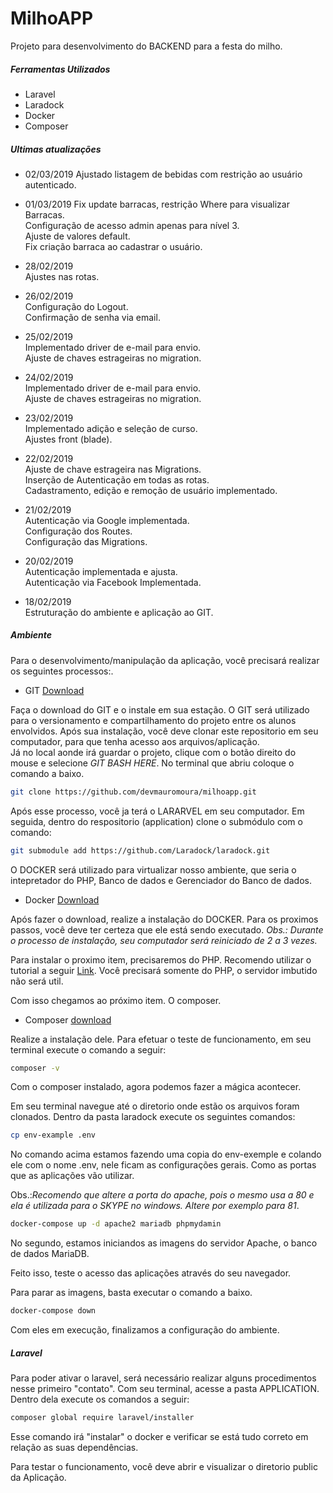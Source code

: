 # MilhoAPP
Projeto para desenvolvimento do BACKEND para a festa do milho. 

##### Ferramentas Utilizados
- Laravel
- Laradock
- Docker
- Composer

##### Ultimas atualizações


- 02/03/2019 
Ajustado listagem de bebidas com restrição ao usuário autenticado.

- 01/03/2019 
Fix update barracas, restrição Where para visualizar Barracas.</br>
Configuração de acesso admin apenas para nível 3.</br> 
Ajuste de valores default.</br>
Fix criação barraca ao cadastrar o usuário.</br>

- 28/02/2019  
Ajustes nas rotas.

- 26/02/2019  
Configuração do Logout.</br>
Confirmação de senha via email.</br>

- 25/02/2019  
Implementado driver de e-mail para envio.</br>
Ajuste de chaves estrageiras no migration.</br>

- 24/02/2019  
Implementado driver de e-mail para envio.</br>
Ajuste de chaves estrageiras no migration.</br>

- 23/02/2019  
Implementado adição e seleção de curso.</br>
Ajustes front (blade).</br>

- 22/02/2019  
Ajuste de chave estrageira nas Migrations.</br>
Inserção de Autenticação em todas as rotas.</br>
Cadastramento, edição e remoção de usuário implementado.

- 21/02/2019  
Autenticação via Google implementada.</br>
Configuração dos Routes.</br>
Configuração das Migrations.

- 20/02/2019  
Autenticação implementada e ajusta.</br>
Autenticação via Facebook Implementada.


- 18/02/2019  
Estruturação do ambiente e aplicação ao GIT. 


##### Ambiente

Para o desenvolvimento/manipulação da aplicação, você precisará realizar os seguintes processos:.

- GIT [Download](https://git-scm.com/downloads)


Faça o download do GIT e o instale em sua estação. O GIT será utilizado para o versionamento e compartilhamento do projeto entre os alunos envolvidos. 
Após sua instalação, você deve clonar este repositorio em seu computador, para que tenha acesso aos arquivos/aplicação.  
Já no local aonde irá guardar o projeto, clique com o botão direito do mouse e selecione *GIT BASH HERE*. No terminal que abriu coloque o comando a baixo.
```sh
git clone https://github.com/devmauromoura/milhoapp.git
```

Após esse processo, você ja terá o LARARVEL em seu computador. Em seguida, dentro do respositorio (application) clone o submódulo com o comando:
```sh
git submodule add https://github.com/Laradock/laradock.git
```

 O DOCKER será utilizado para virtualizar nosso ambiente,  que seria o intepretador do PHP, Banco de dados e Gerenciador do Banco de dados.  
- Docker [Download](https://www.docker.com/get-started)

Após fazer o download, realize a instalação do DOCKER. Para os proximos passos, você deve ter certeza que ele está sendo executado.  *Obs.: Durante o processo de instalação, seu computador será reiniciado de 2 a 3 vezes.*


Para instalar o proximo item, precisaremos do PHP.  Recomendo utilizar o tutorial a seguir [Link](https://blog.schoolofnet.com/como-instalar-o-php-no-windows-do-jeito-certo-e-usar-o-servidor-embutido/). Você precisará somente do PHP, o servidor imbutido não será util.

Com isso chegamos ao próximo item. O composer. 

- Composer [download](https://getcomposer.org/download/)

Realize a instalação dele. Para efetuar o teste de funcionamento, em seu terminal execute o comando a seguir:

```sh
composer -v
```

Com o composer instalado,  agora podemos fazer a mágica acontecer.



Em seu terminal navegue até o diretorio onde estão os arquivos foram clonados. Dentro da pasta laradock execute os seguintes comandos:

```sh
cp env-example .env
```
No comando acima estamos fazendo uma copia do env-exemple e colando ele com o nome .env, nele ficam as configurações gerais. Como as portas que as aplicações vão utilizar.

Obs.:*Recomendo que altere a porta do apache, pois o mesmo usa a 80 e ela é utilizada para o SKYPE no windows. Altere por exemplo para 81*.
```sh
docker-compose up -d apache2 mariadb phpmydamin
```

No segundo, estamos iniciandos as imagens do servidor Apache, o banco de dados MariaDB.


Feito isso, teste o acesso das aplicações através do seu navegador.

    
Para parar as imagens, basta executar o comando a baixo.
```sh
docker-compose down
```

Com eles em execução, finalizamos a configuração do ambiente. 


##### Laravel
Para poder ativar o laravel, será necessário realizar alguns procedimentos nesse primeiro "contato".
Com seu terminal,  acesse a pasta APPLICATION. Dentro dela execute os comandos a seguir:

```sh
composer global require laravel/installer
```
Esse comando irá "instalar" o docker e verificar se está tudo correto em relação as suas dependências. 

Para testar o funcionamento, você deve abrir e visualizar o diretorio public da Aplicação.
